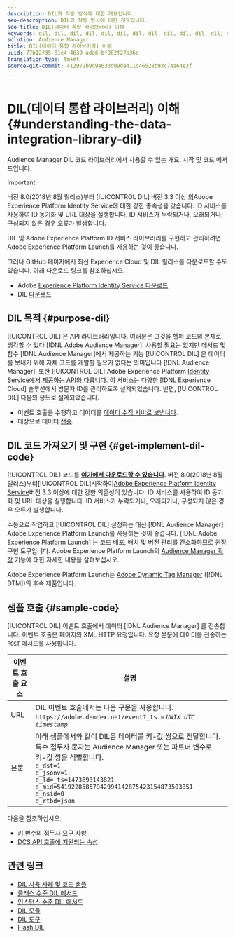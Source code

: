 ```yaml
---
description: DIL과 작동 방식에 대한 개요입니다.
seo-description: DIL과 작동 방식에 대한 개요입니다.
seo-title: DIL(데이터 통합 라이브러리) 이해
keywords: dil, dil, dil, dil, dil, dil, dil, dil, dil, dil, dil, dil, dil, dil, dil, dil, dil, dil, dil, dil, dil, dil, dil, dil, dil, dil, dil, dil, dil, dil, dil, dil, dil, dil,
solution: Audience Manager
title: DIL(데이터 통합 라이브러리) 이해
uuid: 77b12f35-81e4-4639-ada6-bf982f27b36e
translation-type: tm+mt
source-git-commit: 412972b9d9a633d09de411c46528b93c74a64e3f

---
```



# DIL(데이터 통합 라이브러리) 이해{#understanding-the-data-integration-library-dil}

Audience Manager DIL 코드 라이브러리에서 사용할 수 있는 개요, 시작 및 코드 메서드입니다.

>[!IMPORTANT]
>
>버전 8.0(2018년 8월 릴리스)부터 [!UICONTROL DIL] 버전 3.3 이상 [의](https://docs.adobe.com/content/help/en/id-service/using/home.html)Adobe Experience Platform Identity Service에 대한 강한 종속성을 갖습니다. ID 서비스를 사용하여 ID 동기화 및 URL 대상을 실행합니다. ID 서비스가 누락되거나, 오래되거나, 구성되지 않은 경우 오류가 발생합니다.
>
>DIL 및 Adobe Experience Platform ID 서비스 라이브러리를 구현하고 관리하려면 Adobe Experience Platform Launch를 사용하는 것이 좋습니다.

그러나 GitHub 페이지에서 최신 Experience Cloud 및 DIL 릴리스를 다운로드할 수도 있습니다. 아래 다운로드 링크를 참조하십시오.

* Adobe [Experience Platform Identity Service 다운로드](https://github.com/Adobe-Marketing-Cloud/id-service/releases)
* DIL [다운로드](https://github.com/Adobe-Marketing-Cloud/dil/releases)

## DIL 목적 {#purpose-dil}

[!UICONTROL DIL] 은 API 라이브러리입니다. 여러분은 그것을 헬퍼 코드의 본체로 생각할 수 있다 [!DNL Adobe Audience Manager]. 사용할 필요는 없지만 메서드 및 함수 [!DNL Audience Manager]에서 제공하는 기능 [!UICONTROL DIL] 은 데이터를 보내기 위해 자체 코드를 개발할 필요가 없다는 의미입니다 [!DNL Audience Manager]. 또한 [!UICONTROL DIL] Adobe Experience Platform [Identity Service에서 제공하는 API와 다릅니다](https://docs.adobe.com/content/help/en/id-service/using/home.html). 이 서비스는 다양한 [!DNL Experience Cloud] 솔루션에서 방문자 ID를 관리하도록 설계되었습니다. 반면, [!UICONTROL DIL] 다음의 용도로 설계되었습니다.

* 이벤트 호출을 수행하고 데이터를 [데이터 수집 서버로 보냅니다](../reference/system-components/components-data-collection.md).
* 대상으로 데이터 [전송](../features/destinations/destinations.md).

## DIL 코드 가져오기 및 구현 {#get-implement-dil-code}

[!UICONTROL DIL] 코드를 **[여기에서 다운로드할 수 있습니다](https://github.com/Adobe-Marketing-Cloud/dil/releases)**. 버전 8.0(2018년 8월 릴리스)부터[!UICONTROL DIL]시작하여[Adobe Experience Platform Identity Service](https://docs.adobe.com/content/help/en/id-service/using/home.html)버전 3.3 이상에 대한 강한 의존성이 있습니다. ID 서비스를 사용하여 ID 동기화 및 URL 대상을 실행합니다. ID 서비스가 누락되거나, 오래되거나, 구성되지 않은 경우 오류가 발생합니다.

수동으로 작업하고 [!UICONTROL DIL] 설정하는 대신 [!DNL Audience Manager] Adobe Experience Platform Launch를 사용하는 것이 [](https://docs.adobelaunch.com/) 좋습니다. [!DNL Adobe Experience Platform Launch] 는 코드 배포, 배치 및 버전 관리를 간소화하므로 권장 구현 도구입니다. Adobe Experience Platform Launch의 [Audience Manager 확장](https://docs.adobelaunch.com/extension-reference/web/adobe-audience-manager-extension) 기능에 대한 자세한 내용을 살펴보십시오.

Adobe Experience Platform Launch는 [Adobe Dynamic Tag Manager](https://docs.adobe.com/content/help/en/dtm/using/c-overview.html) ([!DNL DTM])의 후속 제품입니다.

## 샘플 호출 {#sample-code}

[!UICONTROL DIL] 이벤트 호출에서 데이터 [!DNL Audience Manager] 를 전송합니다. 이벤트 호출은 페이지의 XML HTTP 요청입니다. 요청 본문에 데이터를 전송하는 `POST` 메서드를 사용합니다.

| 이벤트 호출 요소 | 설명 |
|--- |--- |
| URL | DIL 이벤트 호출에서는 다음 구문을 사용합니다. `https://adobe.demdex.net/event?_ts =` *`UNIX UTC timestamp`* |
| 본문 | 아래 샘플에서와 같이 DIL은 데이터를 키-값 쌍으로 전달합니다. 특수 접두사 문자는 Audience Manager 또는 파트너 변수로 키-값 쌍을 식별합니다.<br>`d_dst=1`<br>`d_jsonv=1`<br>`d_ld=_ts=1473693143821`<br>`d_mid=54192285857942994142875423154873503351`<br>`d_nsid=0`<br>`d_rtbd=json`<br> |

다음을 참조하십시오.
* [키 변수의 접두사 요구 사항](../features/traits/trait-variable-prefixes.md)
* [DCS API 호출에 지원되는 속성](../api/dcs-intro/dcs-api-reference/dcs-keys.md)

## 관련 링크

* [DIL 사용 사례 및 코드 샘플](/help/using/dil/dil-use-cases.md)
* [클래스 수준 DIL 메서드](/help/using/dil/dil-class-overview/dil-start.md)
* [인스턴스 수준 DIL 메서드](/help/using/dil/dil-instance-methods.md)
* [DIL 모듈](/help/using/dil/dil-modules.md)
* [DIL 도구](/help/using/dil/dil-tools.md)
* [Flash DIL](/help/using/dil/dil-flash.md)